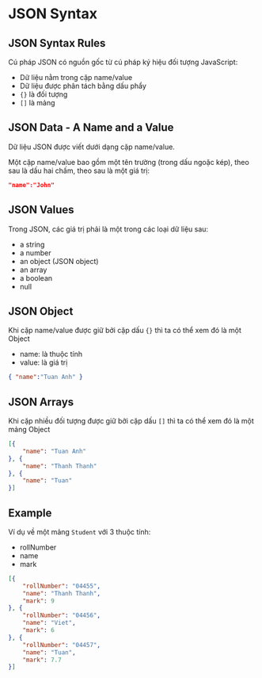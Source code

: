 # JSON Syntax

## JSON Syntax Rules
Cú pháp JSON có nguồn gốc từ cú pháp ký hiệu đối tượng JavaScript:
- Dữ liệu nằm trong cặp name/value
- Dữ liệu được phân tách bằng dấu phẩy 
- `{}` là đối tượng
- `[]` là mảng

## JSON Data - A Name and a Value
Dữ liệu JSON được viết dưới dạng cặp name/value.

Một cặp name/value bao gồm một tên trường (trong dấu ngoặc kép), theo sau là dấu hai chấm, theo sau là một giá trị:

```json
"name":"John"
```

## JSON Values
Trong JSON, các giá trị phải là một trong các loại dữ liệu sau:

- a string
- a number
- an object (JSON object)
- an array
- a boolean
- null

## JSON Object
Khi cặp name/value được giữ bởi cặp dấu `{}` thì ta có thể xem đó là một Object
- name: là thuộc tính
- value: là giá trị

```json
{ "name":"Tuan Anh" }
```

## JSON Arrays
Khi cặp nhiều đối tượng được giữ bởi cặp dấu `[]` thì ta có thể xem đó là một mảng Object

```json
[{
    "name": "Tuan Anh"
}, {
    "name": "Thanh Thanh"
}, {
    "name": "Tuan"
}]
```

## Example
Ví dụ về một mảng `Student` với 3 thuộc tính:
- rollNumber
- name
- mark

```json
[{
    "rollNumber": "04455",
    "name": "Thanh Thanh",
    "mark": 9
}, {
    "rollNumber": "04456",
    "name": "Viet",
    "mark": 6
}, {
    "rollNumber": "04457",
    "name": "Tuan",
    "mark": 7.7
}]
```

